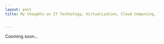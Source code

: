 ```yaml
---
layout: post
title: My thoughts on IT Technology, Virtualization, Cloud Computing, Tools and Freelancing.


---
```


Cooming soon...
